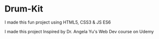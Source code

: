 # Drum-Kit

I made this fun project using HTML5, CSS3 & JS ES6

I made this project Inspired by Dr. Angela Yu's Web Dev course on Udemy
